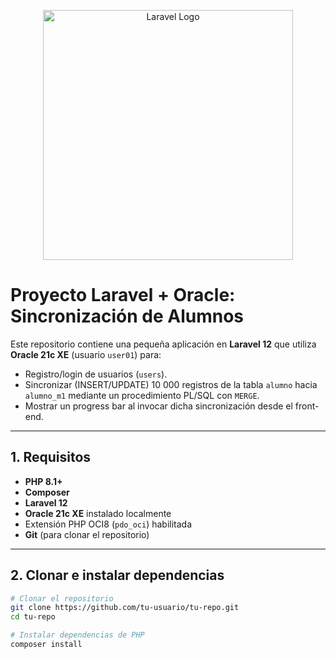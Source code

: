 <p align="center"><a href="https://laravel.com" target="_blank"><img src="https://raw.githubusercontent.com/laravel/art/master/logo-lockup/5%20SVG/2%20CMYK/1%20Full%20Color/laravel-logolockup-cmyk-red.svg" width="400" alt="Laravel Logo"></a></p>

# Proyecto Laravel + Oracle: Sincronización de Alumnos

Este repositorio contiene una pequeña aplicación en **Laravel 12** que utiliza **Oracle 21c XE** (usuario `user01`) para:
- Registro/login de usuarios (`users`).
- Sincronizar (INSERT/UPDATE) 10 000 registros de la tabla `alumno` hacia `alumno_m1` mediante un procedimiento PL/SQL con `MERGE`.
- Mostrar un progress bar al invocar dicha sincronización desde el front-end.

---

## 1. Requisitos

- **PHP 8.1+**  
- **Composer**  
- **Laravel 12**  
- **Oracle 21c XE** instalado localmente  
- Extensión PHP OCI8 (`pdo_oci`) habilitada  
- **Git** (para clonar el repositorio)

---

## 2. Clonar e instalar dependencias

```bash
# Clonar el repositorio
git clone https://github.com/tu-usuario/tu-repo.git
cd tu-repo

# Instalar dependencias de PHP
composer install
